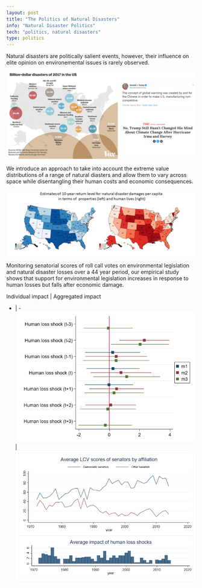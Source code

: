```yaml
---
layout: post
title: "The Politics of Natural Disasters"
info: "Natural Disaster Politics"
tech: "politics, natural disasters"
type: politics
---
```

Natural disasters are politically salient events, however, their influence on elite opinion on environemental issues is rarely observed.

![hydroiv_diagram](../assets/img/usdisaster.png)


We introduce an approach to take into account the extreme value distributions of a range of natural diasters and allow them to vary across space while disentangling their human costs and economic consequences.

![hydroiv_diagram](../assets/img/extremevalue.png)

Monitoring senatorial scores of roll call votes on environmental legislation and natural disaster losses over a 44 year period, our empirical study shows that support for environmental legislation increases in response to human losses but falls after economic damage.

Individual impact | Aggregated impact
- | - 
![alt](../assets/img/sengranger.png) | ![alt](../assets/img/impact.png) 

